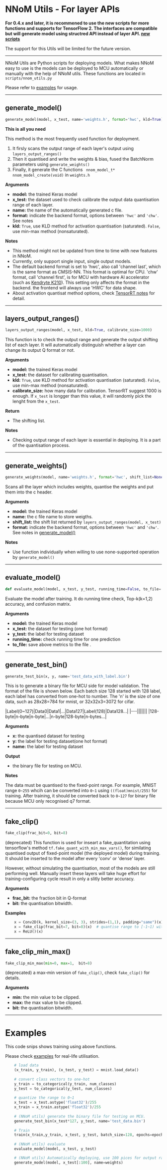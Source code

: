 
# NNoM Utils - For layer APIs

**For 0.4.x and later, it is recommened to use the new scripts for more functions and supports for TensorFlow 2. The interfaces are compatible but will generate model using structred API instead of layer API. 
[new scripts](api_nnom.md)**

The support for this Utils will be limited for the future version. 

---

NNoM Utils are Python scripts for deploying models. 
What makes NNoM easy to use is the models can be deployed to MCU automatically or manually with the help of NNoM utils. 
These functions are located in `scripts/nnom_utils.py`

Please refer to [examples](https://github.com/majianjia/nnom/tree/dev/examples) for usage.


---

## generate_model()

~~~python
generate_model(model, x_test, name='weights.h', format='hwc', kld=True)
~~~

**This is all you need**

This method is the most frequently used function for deployment. 

1. It firsly scans the output range of each layer's output using `layers_output_ranges()`
2. Then it quantised and write the weights & bias, fused the BatchNorm parameters using `generate_weights()`
3. Finally, it generate the C functions ` nnom_model_t* nnom_model_create(void)` in `weights.h`

**Arguments**

- **model:** the trained Keras model
- **x_test:** the dataset used to check calibrate the output data quantisation range of each layer.  
- **name:** the name of the automatically generated c file. 
- **format:** indicate the backend format, options between `'hwc'` and `'chw'`. See notes
- **kld:** `True`, use KLD method for activation quantisation (saturated). `False`, use min-max method (nonsaturated). 

**Notes**

- This method might not be updated from time to time with new features in NNoM. 
- Currently, only support single input, single output models. 
- The default backend format is set to 'hwc', also call 'channel last', which is the same format as CMSIS-NN. This format is optimal for CPU. 
'chw' format, call 'channel first', is for MCU with hardware AI accelerator (such as [Kendryte K210](https://kendryte.com/)).
This setting only affects the format in the backend. the frontend will always use 'HWC' for data shape. 
- About activation quantisat method options, check [TensorRT notes](http://on-demand.gputechconf.com/gtc/2017/presentation/s7310-8-bit-inference-with-tensorrt.pdf) for detail. 

---

## layers_output_ranges()

~~~python
layers_output_ranges(model, x_test, kld=True, calibrate_size=1000)
~~~

This function is to check the output range and generate the output shifting list of each layer. It will automatically distinguish whether a layer can change its output Q format or not. 

**Arguments**

- **model:** the trained Keras model
- **x_test:** the dataset for calibrating quantisation.
- **kld:** `True`, use KLD method for activation quantisation (saturated). `False`, use min-max method (nonsaturated). 
- **calibrate_size:** how many data for calibration. TensorRT suggest 1000 is enough. If `x_test` is longger than this value, it will randomly pick the lenght from the `x_test`.

**Return**

- The shifting list. 

**Notes**

- Checking output range of each layer is essential in deploying. It is a part of the quantisation process. 

---

## generate_weights()

~~~python
generate_weights(model, name='weights.h', format='hwc', shift_list=None)
~~~

Scans all the layer which includes weights, quantise the weights and put them into the c header.

**Arguments**

- **model:** the trained Keras model
- **name:** the c file name to store weigths.
- **shift_list:** the shift list returned by `layers_output_ranges(model, x_test)`
- **format:** indicate the backend format, options between `'hwc'` and `'chw'`. See notes in [generate_model()](#generate_model)

**Notes**

- Use function individually when willing to use none-supported operation by `generate_model()`

---


## evaluate_model()

~~~python
def evaluate_model(model, x_test, y_test, running_time=False, to_file='evaluation.txt'):
~~~

Evaluate the model after training. It do running time check, Top-k(k=1,2) accuracy, and confusion matrix. 

**Arguments**

- **model:** the trained Keras model
- **x_test:** the dataset for testing (one hot format)
- **y_test:** the label for testing dataset
- **running_time:** check running time for one prediction
- **to_file:** save above metrics to the file . 

---

## generate_test_bin()

~~~python
generate_test_bin(x, y, name='test_data_with_label.bin')
~~~

This is to generate a binary file for MCU side for model validation. 
The format of the file is shown below. 
Each batch size 128 started with 128 label, each label has converted from one-hot to number. 
The 'n' is the size of one data, such as 28x28=784 for mnist, or 32x32x3=3072 for cifar. 

|Label(0~127)|Data0|Data1|...|Data127|Label(128)|Data128...|
|---|||||||
|128-byte|n-byte|n-byte|...|n-byte|128-byte|n-bytes...|

**Arguments**

- **x:** the quantised dataset for testing
- **y:** the label for testing dataset(one hot format)
- **name:** the label for testing dataset

**Output**
- the binary file for testing on MCU.

**Notes**

The data must be quantised to the fixed-point range. For example, 
MNIST range `0~255` whcih can be converted into `0~1` using `((float)mnist/255)` for training. 
After training, it should be converted back to `0~127` for binary file because MCU only recognised q7 format. 


---

## fake_clip()

~~~python
fake_clip(frac_bit=0, bit=8)
~~~

(deprecated) This function is used for inseart a fake_quantitation using tensorflow's method `tf.fake_quant_with_min_max_vars()`, for similating quantised output of fixed-point model (the deployed model) during training. It should be inserted to the model after every 'conv' or 'dense' layer. 

However, without simulating the quantisation, most of the models are still performing well. Manually insert these layers will take huge effort for training-configuring cycle result in only a slitly better accuracy. 

**Arguments**

- **frac_bit:** the fraction bit in Q-format
- **bit:** the quantisation bitwidth. 

**Examples**

~~~python
    x = Conv2D(k, kernel_size=(3, 3), strides=(1,1), padding="same")(x)
	x = fake_clip(frac_bit=7, bit=8)(x)  # quantise range to [-1~1) with 256 level. 
	x = ReLU()(x)
~~~

---

## fake_clip_min_max()

~~~python
fake_clip_min_max(min=0, max=1,  bit=8)
~~~

(deprecated) a max-min version of `fake_clip()`, check `fake_clip()` for details.

**Arguments**

- **min:** the min value to be clipped.
- **max:** the max value to be clipped. 
- **bit:** the quantisation bitwidth. 

---

# Examples

This code snips shows training using above functions. 

Please check [examples](https://github.com/majianjia/nnom/tree/master/examples) for real-life utilisation. 

~~~python
	# load data
	(x_train, y_train), (x_test, y_test) = mnist.load_data()
	
	# convert class vectors to one-hot
    y_train = to_categorical(y_train, num_classes)
    y_test = to_categorical(y_test, num_classes)
	
	# quantize the range to 0~1
    x_test = x_test.astype('float32')/255
    x_train = x_train.astype('float32')/255
	
	# (NNoM utils) generate the binary file for testing on MCU. 
	generate_test_bin(x_test*127, y_test, name='test_data.bin')
	
	# Train
	train(x_train,y_train, x_test, y_test, batch_size=128, epochs=epochs)
	
	# (NNoM utils) evaluate
    evaluate_model(model, x_test, y_test)

    # (NNoM utils) Automatically deploying, use 100 pices for output range
    generate_model(model, x_test[:100], name=weights)
	
~~~











